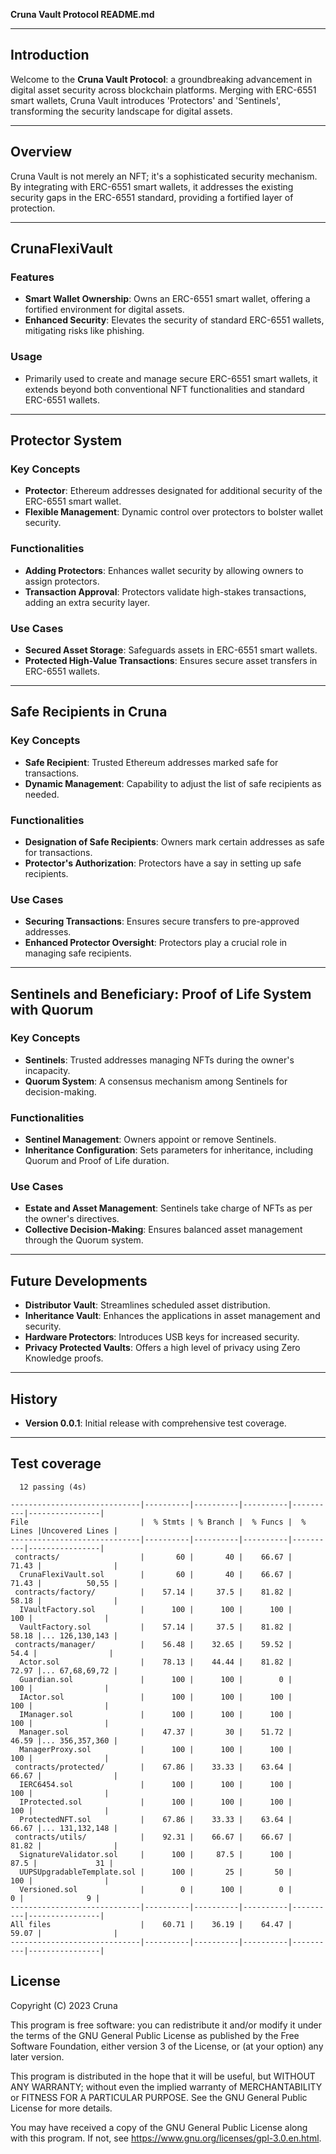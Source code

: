 **Cruna Vault Protocol README.md**

---

## Introduction
Welcome to the **Cruna Vault Protocol**: a groundbreaking advancement in digital asset security across blockchain platforms. Merging with ERC-6551 smart wallets, Cruna Vault introduces 'Protectors' and 'Sentinels', transforming the security landscape for digital assets.

---

## Overview
Cruna Vault is not merely an NFT; it's a sophisticated security mechanism. By integrating with ERC-6551 smart wallets, it addresses the existing security gaps in the ERC-6551 standard, providing a fortified layer of protection.

---

## CrunaFlexiVault
### Features
- **Smart Wallet Ownership**: Owns an ERC-6551 smart wallet, offering a fortified environment for digital assets.
- **Enhanced Security**: Elevates the security of standard ERC-6551 wallets, mitigating risks like phishing.

### Usage
- Primarily used to create and manage secure ERC-6551 smart wallets, it extends beyond both conventional NFT functionalities and standard ERC-6551 wallets.

---

## Protector System
### Key Concepts
- **Protector**: Ethereum addresses designated for additional security of the ERC-6551 smart wallet.
- **Flexible Management**: Dynamic control over protectors to bolster wallet security.

### Functionalities
- **Adding Protectors**: Enhances wallet security by allowing owners to assign protectors.
- **Transaction Approval**: Protectors validate high-stakes transactions, adding an extra security layer.

### Use Cases
- **Secured Asset Storage**: Safeguards assets in ERC-6551 smart wallets.
- **Protected High-Value Transactions**: Ensures secure asset transfers in ERC-6551 wallets.

---

## Safe Recipients in Cruna
### Key Concepts
- **Safe Recipient**: Trusted Ethereum addresses marked safe for transactions.
- **Dynamic Management**: Capability to adjust the list of safe recipients as needed.

### Functionalities
- **Designation of Safe Recipients**: Owners mark certain addresses as safe for transactions.
- **Protector's Authorization**: Protectors have a say in setting up safe recipients.

### Use Cases
- **Securing Transactions**: Ensures secure transfers to pre-approved addresses.
- **Enhanced Protector Oversight**: Protectors play a crucial role in managing safe recipients.

---

## Sentinels and Beneficiary: Proof of Life System with Quorum
### Key Concepts
- **Sentinels**: Trusted addresses managing NFTs during the owner's incapacity.
- **Quorum System**: A consensus mechanism among Sentinels for decision-making.

### Functionalities
- **Sentinel Management**: Owners appoint or remove Sentinels.
- **Inheritance Configuration**: Sets parameters for inheritance, including Quorum and Proof of Life duration.

### Use Cases
- **Estate and Asset Management**: Sentinels take charge of NFTs as per the owner's directives.
- **Collective Decision-Making**: Ensures balanced asset management through the Quorum system.

---

## Future Developments
- **Distributor Vault**: Streamlines scheduled asset distribution.
- **Inheritance Vault**: Enhances the applications in asset management and security.
- **Hardware Protectors**: Introduces USB keys for increased security.
- **Privacy Protected Vaults**: Offers a high level of privacy using Zero Knowledge proofs.

---

## History
- **Version 0.0.1**: Initial release with comprehensive test coverage.

---

## Test coverage

```
  12 passing (4s)

-----------------------------|----------|----------|----------|----------|----------------|
File                         |  % Stmts | % Branch |  % Funcs |  % Lines |Uncovered Lines |
-----------------------------|----------|----------|----------|----------|----------------|
 contracts/                  |       60 |       40 |    66.67 |    71.43 |                |
  CrunaFlexiVault.sol        |       60 |       40 |    66.67 |    71.43 |          50,55 |
 contracts/factory/          |    57.14 |     37.5 |    81.82 |    58.18 |                |
  IVaultFactory.sol          |      100 |      100 |      100 |      100 |                |
  VaultFactory.sol           |    57.14 |     37.5 |    81.82 |    58.18 |... 126,130,143 |
 contracts/manager/          |    56.48 |    32.65 |    59.52 |     54.4 |                |
  Actor.sol                  |    78.13 |    44.44 |    81.82 |    72.97 |... 67,68,69,72 |
  Guardian.sol               |      100 |      100 |        0 |      100 |                |
  IActor.sol                 |      100 |      100 |      100 |      100 |                |
  IManager.sol               |      100 |      100 |      100 |      100 |                |
  Manager.sol                |    47.37 |       30 |    51.72 |    46.59 |... 356,357,360 |
  ManagerProxy.sol           |      100 |      100 |      100 |      100 |                |
 contracts/protected/        |    67.86 |    33.33 |    63.64 |    66.67 |                |
  IERC6454.sol               |      100 |      100 |      100 |      100 |                |
  IProtected.sol             |      100 |      100 |      100 |      100 |                |
  ProtectedNFT.sol           |    67.86 |    33.33 |    63.64 |    66.67 |... 131,132,148 |
 contracts/utils/            |    92.31 |    66.67 |    66.67 |    81.82 |                |
  SignatureValidator.sol     |      100 |     87.5 |      100 |     87.5 |             31 |
  UUPSUpgradableTemplate.sol |      100 |       25 |       50 |      100 |                |
  Versioned.sol              |        0 |      100 |        0 |        0 |              9 |
-----------------------------|----------|----------|----------|----------|----------------|
All files                    |    60.71 |    36.19 |    64.47 |    59.07 |                |
-----------------------------|----------|----------|----------|----------|----------------|
```

## License

Copyright (C) 2023 Cruna

This program is free software: you can redistribute it and/or modify
it under the terms of the GNU General Public License as published by
the Free Software Foundation, either version 3 of the License, or
(at your option) any later version.

This program is distributed in the hope that it will be useful,
but WITHOUT ANY WARRANTY; without even the implied warranty of
MERCHANTABILITY or FITNESS FOR A PARTICULAR PURPOSE. See the
GNU General Public License for more details.

You may have received a copy of the GNU General Public License
along with this program. If not,
see <https://www.gnu.org/licenses/gpl-3.0.en.html>.
